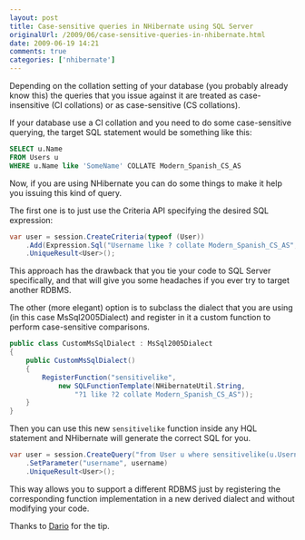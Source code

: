 ```yaml
---
layout: post
title: Case-sensitive queries in NHibernate using SQL Server
originalUrl: /2009/06/case-sensitive-queries-in-nhibernate.html
date: 2009-06-19 14:21
comments: true
categories: ['nhibernate']
---
```


Depending on the collation setting of your database (you probably already know this) the queries that you issue against it are treated as case-insensitive (CI collations) or as case-sensitive (CS collations).

If your database use a CI collation and you need to do some case-sensitive querying, the target SQL statement would be something like this:

``` sql
SELECT u.Name
FROM Users u
WHERE u.Name like 'SomeName' COLLATE Modern_Spanish_CS_AS
```

Now, if you are using NHibernate you can do some things to make it help you issuing this kind of query.

The first one is to just use the Criteria API specifying the desired SQL expression:

``` cs
var user = session.CreateCriteria(typeof (User))
    .Add(Expression.Sql("Username like ? collate Modern_Spanish_CS_AS", username, NHibernateUtil.String))
    .UniqueResult<User>();
```

This approach has the drawback that you tie your code to SQL Server specifically, and that will give you some headaches if you ever try to target another RDBMS.

The other (more elegant) option is to subclass the dialect that you are using (in this case MsSql2005Dialect) and register in it a custom function to perform case-sensitive comparisons.

``` cs
public class CustomMsSqlDialect : MsSql2005Dialect
{
    public CustomMsSqlDialect()
    {
        RegisterFunction("sensitivelike",
            new SQLFunctionTemplate(NHibernateUtil.String,
                "?1 like ?2 collate Modern_Spanish_CS_AS"));
    }
}
```

Then you can use this new `sensitivelike` function inside any HQL statement and NHibernate will generate the correct SQL for you.

``` cs
var user = session.CreateQuery("from User u where sensitivelike(u.Username, :username)")
    .SetParameter("username", username)
    .UniqueResult<User>();
```

This way allows you to support a different RDBMS just by registering the corresponding function implementation in a new derived dialect and without modifying your code.

Thanks to [Dario](http://darioquintana.com.ar/blogging/) for the tip.

